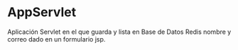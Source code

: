 # AppServlet

Aplicación Servlet en el que guarda y lista en Base de Datos Redis nombre y correo dado en un formulario jsp.
